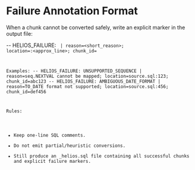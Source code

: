 # Failure Annotation Format

When a chunk cannot be converted safely, write an explicit marker in the output file:

-- HELIOS_FAILURE: <CODE> | reason=<short_reason>; location=<file>:<approx_line>; chunk_id=<id>

Examples:
-- HELIOS_FAILURE: UNSUPPORTED_SEQUENCE | reason=seq.NEXTVAL cannot be mapped; location=source.sql:123; chunk_id=abc123
-- HELIOS_FAILURE: AMBIGUOUS_DATE_FORMAT | reason=TO_DATE format not supported; location=source.sql:456; chunk_id=def456

Rules:
- Keep one-line SQL comments.
- Do not emit partial/heuristic conversions.
- Still produce an _helios.sql file containing all successful chunks and explicit failure markers.
